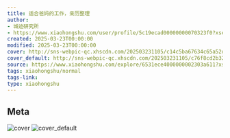```yaml
---
title: 适合爸妈的工作，亲历整理
author:
- 城迹研究所
- https://www.xiaohongshu.com/user/profile/5c19ecad00000000070323f0?xsec_token=undefined
created: 2025-03-23T00:00:00
modified: 2025-03-23T00:00:00
cover: http://sns-webpic-qc.xhscdn.com/202503231105/c14c5ba67634c65a52d48574eba92258/1040g00830qeed5dsg8005n0ptimhu8vgt9at1u8!nc_n_webp_prv_1
cover_default: http://sns-webpic-qc.xhscdn.com/202503231105/c76f8cd2b32276cdcbaeecddbd70f8e0/1040g00830qeed5dsg8005n0ptimhu8vgt9at1u8!nc_n_webp_mw_1
source: https://www.xiaohongshu.com/explore/6531ece4000000002303a611?xsec_token=ABa3MKIRsk29xrxKZJcQBNn7wo-z4-JZFYPu_suf8oVr0=
tags: xiaohongshu/normal
tags-link:
type: xiaohongshu
---
```


## Meta

![cover](http://sns-webpic-qc.xhscdn.com/202503231105/c14c5ba67634c65a52d48574eba92258/1040g00830qeed5dsg8005n0ptimhu8vgt9at1u8!nc_n_webp_prv_1)
![cover_default](http://sns-webpic-qc.xhscdn.com/202503231105/c76f8cd2b32276cdcbaeecddbd70f8e0/1040g00830qeed5dsg8005n0ptimhu8vgt9at1u8!nc_n_webp_mw_1)

